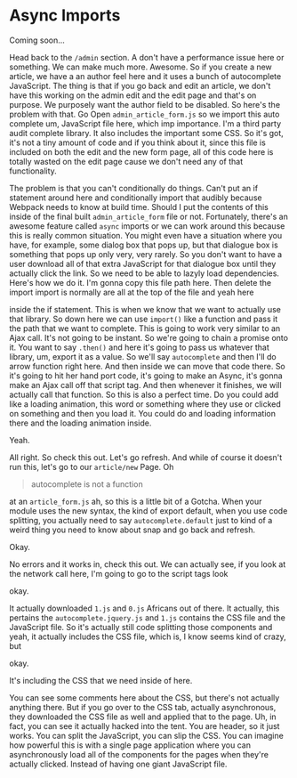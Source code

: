 # Async Imports

Coming soon...

Head back to the `/admin` section. A don't have a performance issue here or something.
We can make much more. Awesome. So if you create a new article, we have a an author
feel here and it uses a bunch of autocomplete JavaScript. The thing is that if you go
back and edit an article, we don't have this working on the admin edit and the edit
page and that's on purpose. We purposely want the author field to be disabled. So
here's the problem with that. Go Open `admin_article_form.js` so we import this auto
complete um, JavaScript file here, which imp importance. I'm a third party audit
complete library. It also includes the important some CSS. So it's got, it's not a
tiny amount of code and if you think about it, since this file is included on both
the edit and the new form page, all of this code here is totally wasted on the edit
page cause we don't need any of that functionality.

The problem is that you can't conditionally do things. Can't put an if statement
around here and conditionally import that audibly because Webpack needs to know at
build time. Should I put the contents of this inside of the final built `admin_article_form`
file or not. Fortunately, there's an awesome feature called `async` imports or we
can work around this because this is really common situation. You might even have a
situation where you have, for example, some dialog box that pops up, but that
dialogue box is something that pops up only very, very rarely. So you don't want to
have a user download all of that extra JavaScript for that dialogue box until they
actually click the link. So we need to be able to lazyly load dependencies. Here's
how we do it. I'm gonna copy this file path here. Then delete the import import is
normally are all at the top of the file and yeah here

inside the if statement. This is when we know that we want to actually use that
library. So down here we can use `import()` like a function and pass it the path that we
want to complete. This is going to work very similar to an Ajax call. It's not going
to be instant. So we're going to chain a promise onto it. You want to say `.then()`
and here it's going to pass us whatever that library, um, export it as a value. So
we'll say `autocomplete` and then I'll do arrow function right here. And then inside we
can move that code there. So it's going to hit her hand port code, it's going to make
an Async, it's gonna make an Ajax call off that script tag. And then whenever it
finishes, we will actually call that function. So this is also a perfect time. Do you
could add like a loading animation, this word or something where they use or clicked
on something and then you load it. You could do and loading information there and the
loading animation inside.

Yeah.

All right. So check this out. Let's go refresh. And while of course it doesn't run
this, let's go to our `article/new` Page. Oh 

> autocomplete is not a function 

at an `article_form.js` ah, so this is a little bit of a Gotcha. When your module uses
the new syntax, the kind of export default, when you use code splitting, you actually
need to say `autocomplete.default` just to kind of a weird thing you need to know
about snap and go back and refresh.

Okay.

No errors and it works in, check this out. We can actually see, if you look at the
network call here, I'm going to go to the script tags look

okay.

It actually downloaded `1.js` and `0.js` Africans out of there. It
actually, this pertains the `autocomplete.jquery.js` and `1.js` contains the
CSS file and the JavaScript file. So it's actually still code splitting those
components and yeah, it actually includes the CSS file, which is, I know seems kind
of crazy, but

okay.

It's including the CSS that we need inside of here.

You can see some comments here about the CSS, but there's not actually anything
there. But if you go over to the CSS tab, actually asynchronous, they downloaded the
CSS file as well and applied that to the page. Uh, in fact, you can see it actually
hacked into the tent. You are header, so it just works. You can split the JavaScript,
you can slip the CSS. You can imagine how powerful this is with a single page
application where you can asynchronously load all of the components for the pages
when they're actually clicked. Instead of having one giant JavaScript file.